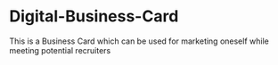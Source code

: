 # Digital-Business-Card

This is a Business Card which can be used for marketing oneself while meeting potential recruiters
